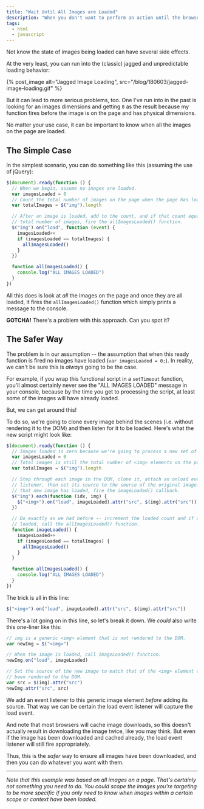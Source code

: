 ```yaml
---
title: "Wait Until All Images are Loaded"
description: "When you don't want to perform an action until the browser has downloaded all appropriate images."
tags:
  - html
  - javascript
---
```


Not know the state of images being loaded can have several side effects.

At the very least, you can run into the (classic) jagged and unpredictable loading behavior:

{% post_image alt="Jagged Image Loading", src="/blog/180603/jagged-image-loading.gif" %}

But it can lead to more serious problems, too. One I've run into in the past is looking for an images dimensions and getting `0` as the result because my function fires before the image is on the page and has physical dimensions.

No matter your use case, it can be important to know when all the images on the page are loaded.

## The Simple Case

In the simplest scenario, you can do something like this (assuming the use of jQuery):

```js
$(document).ready(function () {
  // When we begin, assume no images are loaded.
  var imagesLoaded = 0
  // Count the total number of images on the page when the page has loaded.
  var totalImages = $("img").length

  // After an image is loaded, add to the count, and if that count equals the
  // total number of images, fire the allImagesLoaded() function.
  $("img").on("load", function (event) {
    imagesLoaded++
    if (imagesLoaded == totalImages) {
      allImagesLoaded()
    }
  })

  function allImagesLoaded() {
    console.log("ALL IMAGES LOADED")
  }
})
```

All this does is look at _all_ the images on the page and once they are all loaded, it fires the `allImagesLoaded()` function which simply prints a message to the console.

**GOTCHA!** There's a problem with this approach. Can you spot it?

## The Safer Way

The problem is in our assumption -- the assumption that when this ready function is fired no images have loaded (`var imagesLoaded = 0;`). In reality, we can't be sure this is _always_ going to be the case.

For example, if you wrap this functional script in a `setTimeout` function, you'll almost certainly never see the "ALL IMAGES LOADED" message in your console, because by the time you get to processing the script, at least some of the images will have already loaded.

But, we can get around this!

To do so, we're going to clone every image behind the scenes (i.e. without rendering it to the DOM) and then listen for it to be loaded. Here's what the new script might look like:

```js
$(document).ready(function () {
  // Images loaded is zero because we're going to process a new set of images.
  var imagesLoaded = 0
  // Total images is still the total number of <img> elements on the page.
  var totalImages = $("img").length

  // Step through each image in the DOM, clone it, attach an onload event
  // listener, then set its source to the source of the original image. When
  // that new image has loaded, fire the imageLoaded() callback.
  $("img").each(function (idx, img) {
    $("<img>").on("load", imageLoaded).attr("src", $(img).attr("src"))
  })

  // Do exactly as we had before -- increment the loaded count and if all are
  // loaded, call the allImagesLoaded() function.
  function imageLoaded() {
    imagesLoaded++
    if (imagesLoaded == totalImages) {
      allImagesLoaded()
    }
  }

  function allImagesLoaded() {
    console.log("ALL IMAGES LOADED")
  }
})
```

The trick is all in this line:

```js
$("<img>").on("load", imageLoaded).attr("src", $(img).attr("src"))
```

There's a lot going on in this line, so let's break it down. We _could_ also write this one-liner like this:

```js
// img is a generic <img> element that is not rendered to the DOM.
var newImg = $("<img>")

// When the image is loaded, call imageLoaded() function.
newImg.on("load", imageLoaded)

// Set the source of the new image to match that of the <img> element that has
// been rendered to the DOM.
var src = $(img).attr("src")
newImg.attr("src", src)
```

We add an event listener to this generic image element _before_ adding its source. That way we can be certain the load event listener will capture the load event.

And note that most browsers will cache image downloads, so this doesn't actually result in downloading the image twice, like you may think. But even if the image has been downloaded and cached already, the load event listener will still fire appropriately.

Thus, this is the _safer_ way to ensure all images have been downloaded, and then you can do whatever you want with them.

---

_Note that this example was based on all images on a page. That's certainly not something you need to do. You could scope the images you're targeting to be more specific if you only need to know when images within a certain scope or context have been loaded._
